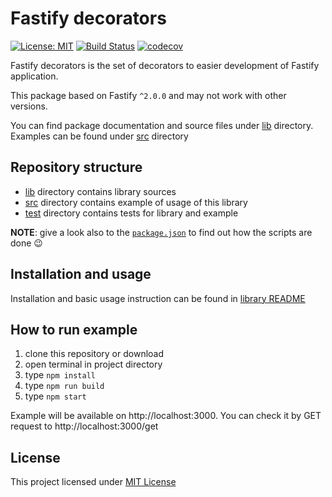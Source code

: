 # Fastify decorators
[![License: MIT](https://img.shields.io/badge/License-MIT-brightgreen.svg)](https://opensource.org/licenses/MIT)
[![Build Status](https://travis-ci.com/L2jLiga/fastify-decorators.svg?branch=master)](https://travis-ci.com/L2jLiga/fastify-decorators)
[![codecov](https://codecov.io/gh/L2jLiga/fastify-decorators/branch/master/graph/badge.svg)](https://codecov.io/gh/L2jLiga/fastify-decorators)

Fastify decorators is the set of decorators to easier development of Fastify application.

This package based on Fastify `^2.0.0` and may not work with other versions.

You can find package documentation and source files under [lib] directory. Examples can be found under [src] directory

## Repository structure

- [lib] directory contains library sources
- [src] directory contains example of usage of this library
- [test] directory contains tests for library and example

**NOTE**: give a look also to the [`package.json`] to find out how the scripts are done 😉

## Installation and usage

Installation and basic usage instruction can be found in [library README]

## How to run example

1. clone this repository or download
1. open terminal in project directory
1. type `npm install`
1. type `npm run build`
1. type `npm start`

Example will be available on http://localhost:3000. You can check it by GET request to http://localhost:3000/get

## License

This project licensed under [MIT License]

[lib]: ./lib
[src]: ./src
[test]: ./test
[`package.json`]: ./package.json
[library README]: ./lib/README.md
[MIT License]: https://github.com/L2jLiga/fastify-decorators/blob/master/LICENSE
